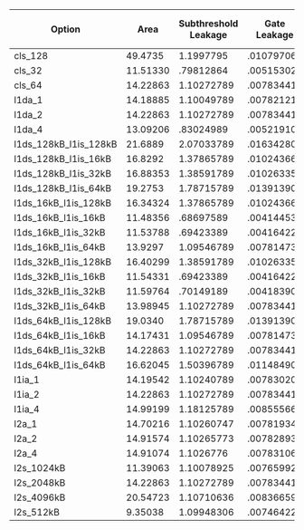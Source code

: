 | Option | Area | Subthreshold Leakage | Gate Leakage | Runtime Dynamic | Peak Dynamic | Total Power | Peak Power | Execution Time | Energy | Energy Efficiency | Energy Efficiency / Area |
| --- | --- | --- | --- | --- | --- | --- | --- | --- | --- | --- | --- |
| cls_128 | 49.4735 | 1.1997795 | .01079706 | .5721873 | 7.75802 | 1.78276386 | 8.96859656 | 0.138963 | .24773821 | 4.036519 | .081589 |
| cls_32 | 11.51330 | .79812864 | .005153027 | .18091558 | 1.162398 | .984197247 | 1.965679667 | 0.142479 | .140227439 | 7.131271 | .619394 |
| cls_64 | 14.22863 | 1.10272789 | .007834414 | .34330142 | 2.494852 | 1.453863724 | 3.605414304 | 0.140134 | .203735739 | 4.908319 | .344960 |
| l1da_1 | 14.18885 | 1.10049789 | .007821214 | .33654208 | 2.492292 | 1.444861184 | 3.600611104 | 0.144379 | .208607612 | 4.793688 | .337848 |
| l1da_2 | 14.22863 | 1.10272789 | .007834414 | .34330142 | 2.494852 | 1.453863724 | 3.605414304 | 0.140134 | .203735739 | 4.908319 | .344960 |
| l1da_4 | 13.09206 | .83024989 | .005219104 | .34886998 | 2.502302 | 1.184338974 | 3.337770994 | 0.139871 | .165654676 | 6.036654 | .461092 |
| l1ds_128kB_l1is_128kB | 21.6889 | 2.07033789 | .016342804 | .44626822 | 3.554992 | 2.532948914 | 5.641672694 | 0.138121 | .349853436 | 2.858339 | .131788 |
| l1ds_128kB_l1is_16kB | 16.8292 | 1.37865789 | .010243664 | .44619784 | 2.694572 | 1.835099394 | 4.083473554 | 0.138175 | .253564858 | 3.943764 | .234340 |
| l1ds_128kB_l1is_32kB | 16.88353 | 1.38591789 | .010263354 | .44624356 | 2.706222 | 1.842424804 | 4.102403244 | 0.138138 | .254508877 | 3.929136 | .232720 |
| l1ds_128kB_l1is_64kB | 19.2753 | 1.78715789 | .013913904 | .44627031 | 3.300662 | 2.247342104 | 5.101733794 | 0.138126 | .310416375 | 3.221479 | .167129 |
| l1ds_16kB_l1is_128kB | 16.34324 | 1.37865789 | .010243664 | .11267316 | 2.858312 | 1.501574714 | 4.247213554 | 0.143289 | .215159139 | 4.647722 | .284381 |
| l1ds_16kB_l1is_16kB | 11.48356 | .68697589 | .004144534 | .11274866 | 1.997892 | .803869084 | 2.689012424 | 0.143328 | .115216948 | 8.679278 | .755800 |
| l1ds_16kB_l1is_32kB | 11.53788 | .69423389 | .004164224 | .11269145 | 2.009542 | .811089564 | 2.707940114 | 0.143306 | .116234001 | 8.603334 | .745659 |
| l1ds_16kB_l1is_64kB | 13.9297 | 1.09546789 | .007814734 | .11268959 | 2.603982 | 1.215972214 | 3.707264624 | 0.143291 | .174237874 | 5.739280 | .412017 |
| l1ds_32kB_l1is_128kB | 16.40299 | 1.38591789 | .010263354 | .11395234 | 2.866502 | 1.510133584 | 4.262683244 | 0.141188 | .213212740 | 4.690151 | .285932 |
| l1ds_32kB_l1is_16kB | 11.54331 | .69423389 | .004164224 | .11402863 | 2.006082 | .812426744 | 2.704480114 | 0.141227 | .114736591 | 8.715615 | .755036 |
| l1ds_32kB_l1is_32kB | 11.59764 | .70149189 | .004183904 | .11397549 | 2.017732 | .819651284 | 2.723407794 | 0.141199 | .115733941 | 8.640507 | .745022 |
| l1ds_32kB_l1is_64kB | 13.98945 | 1.10272789 | .007834414 | .11397002 | 2.612172 | 1.224532324 | 3.722734304 | 0.141190 | .172891718 | 5.783967 | .413452 |
| l1ds_64kB_l1is_128kB | 19.0340 | 1.78715789 | .013913904 | .3433004 | 3.343622 | 2.144372194 | 5.144693794 | 0.140121 | .300471576 | 3.328101 | .174850 |
| l1ds_64kB_l1is_16kB | 14.17431 | 1.09546789 | .007814734 | .3432903 | 2.483202 | 1.446572924 | 3.586484624 | 0.140168 | .202763233 | 4.931860 | .347943 |
| l1ds_64kB_l1is_32kB | 14.22863 | 1.10272789 | .007834414 | .34330142 | 2.494852 | 1.453863724 | 3.605414304 | 0.140134 | .203735739 | 4.908319 | .344960 |
| l1ds_64kB_l1is_64kB | 16.62045 | 1.50396789 | .011484904 | .34331265 | 3.089292 | 1.858765444 | 4.604744794 | 0.140124 | .260457649 | 3.839395 | .231004 |
| l1ia_1 | 14.19542 | 1.10240789 | .007830204 | .34315581 | 2.465032 | 1.453393904 | 3.575270094 | 0.140314 | .203931512 | 4.903607 | .345435 |
| l1ia_2 | 14.22863 | 1.10272789 | .007834414 | .34330142 | 2.494852 | 1.453863724 | 3.605414304 | 0.140134 | .203735739 | 4.908319 | .344960 |
| l1ia_4 | 14.99199 | 1.18125789 | .008555664 | .34330417 | 2.821032 | 1.533117724 | 4.010845554 | 0.140123 | .214825054 | 4.654950 | .310495 |
| l2a_1 | 14.70216 | 1.10260747 | .007819346 | .34321428 | 2.492643 | 1.453641096 | 3.603069816 | 0.140134 | .203704541 | 4.909070 | .333901 |
| l2a_2 | 14.91574 | 1.10265773 | .007828933 | .34326404 | 2.49418 | 1.453750703 | 3.604666663 | 0.140134 | .203719901 | 4.908700 | .329095 |
| l2a_4 | 14.91074 | 1.1026776 | .007831068 | .34326974 | 2.494269 | 1.453778408 | 3.604777668 | 0.140134 | .203723783 | 4.908607 | .329199 |
| l2s_1024kB | 11.39063 | 1.10078925 | .007659924 | .34199221 | 2.390854 | 1.450441384 | 3.499303174 | 0.140134 | .203256152 | 4.919900 | .431925 |
| l2s_2048kB | 14.22863 | 1.10272789 | .007834414 | .34330142 | 2.494852 | 1.453863724 | 3.605414304 | 0.140134 | .203735739 | 4.908319 | .344960 |
| l2s_4096kB | 20.54723 | 1.10710636 | .00836659 | .34480826 | 2.615052 | 1.46028121 | 3.73052495 | 0.140134 | .20463504 | 4.886748 | .237830 |
| l2s_512kB | 9.35038 | 1.09948306 | .007464225 | .34114984 | 2.323864 | 1.448097125 | 3.430811285 | 0.140134 | .202927642 | 4.927864 | .527022 |
